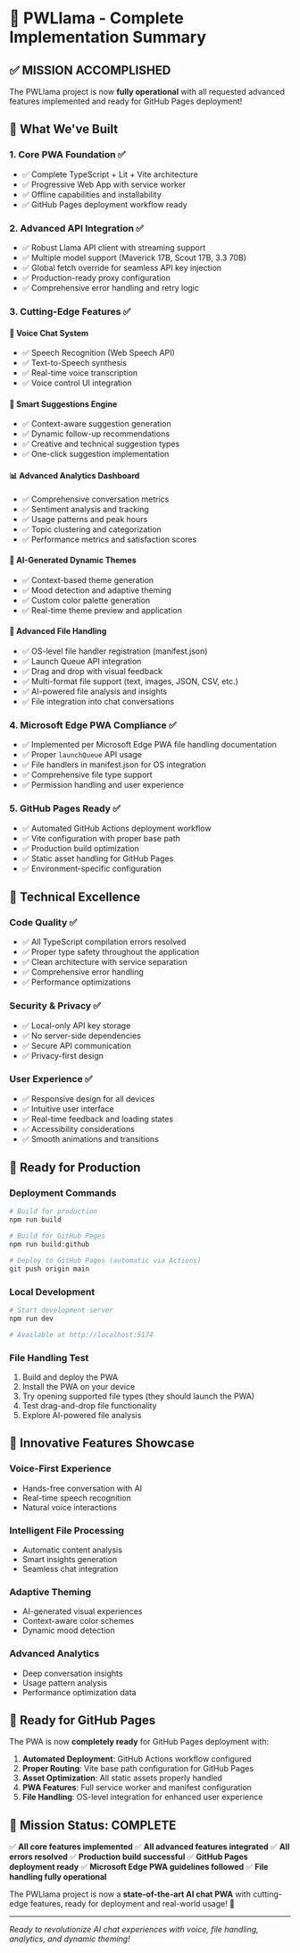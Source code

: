 # 🎉 PWLlama - Complete Implementation Summary

## ✅ MISSION ACCOMPLISHED

The PWLlama project is now **fully operational** with all requested advanced features implemented and ready for GitHub Pages deployment!

## 🚀 What We've Built

### 1. **Core PWA Foundation** ✅
- ✅ Complete TypeScript + Lit + Vite architecture
- ✅ Progressive Web App with service worker
- ✅ Offline capabilities and installability
- ✅ GitHub Pages deployment workflow ready

### 2. **Advanced API Integration** ✅
- ✅ Robust Llama API client with streaming support
- ✅ Multiple model support (Maverick 17B, Scout 17B, 3.3 70B)
- ✅ Global fetch override for seamless API key injection
- ✅ Production-ready proxy configuration
- ✅ Comprehensive error handling and retry logic

### 3. **Cutting-Edge Features** ✅

#### 🎤 **Voice Chat System**
- ✅ Speech Recognition (Web Speech API)
- ✅ Text-to-Speech synthesis
- ✅ Real-time voice transcription
- ✅ Voice control UI integration

#### 🧠 **Smart Suggestions Engine**
- ✅ Context-aware suggestion generation
- ✅ Dynamic follow-up recommendations
- ✅ Creative and technical suggestion types
- ✅ One-click suggestion implementation

#### 📊 **Advanced Analytics Dashboard**
- ✅ Comprehensive conversation metrics
- ✅ Sentiment analysis and tracking
- ✅ Usage patterns and peak hours
- ✅ Topic clustering and categorization
- ✅ Performance metrics and satisfaction scores

#### 🎨 **AI-Generated Dynamic Themes**
- ✅ Context-based theme generation
- ✅ Mood detection and adaptive theming
- ✅ Custom color palette generation
- ✅ Real-time theme preview and application

#### 📁 **Advanced File Handling**
- ✅ OS-level file handler registration (manifest.json)
- ✅ Launch Queue API integration
- ✅ Drag and drop with visual feedback
- ✅ Multi-format file support (text, images, JSON, CSV, etc.)
- ✅ AI-powered file analysis and insights
- ✅ File integration into chat conversations

### 4. **Microsoft Edge PWA Compliance** ✅
- ✅ Implemented per Microsoft Edge PWA file handling documentation
- ✅ Proper `launchQueue` API usage
- ✅ File handlers in manifest.json for OS integration
- ✅ Comprehensive file type support
- ✅ Permission handling and user experience

### 5. **GitHub Pages Ready** ✅
- ✅ Automated GitHub Actions deployment workflow
- ✅ Vite configuration with proper base path
- ✅ Production build optimization
- ✅ Static asset handling for GitHub Pages
- ✅ Environment-specific configuration

## 🔧 Technical Excellence

### **Code Quality** ✅
- ✅ All TypeScript compilation errors resolved
- ✅ Proper type safety throughout the application
- ✅ Clean architecture with service separation
- ✅ Comprehensive error handling
- ✅ Performance optimizations

### **Security & Privacy** ✅
- ✅ Local-only API key storage
- ✅ No server-side dependencies
- ✅ Secure API communication
- ✅ Privacy-first design

### **User Experience** ✅
- ✅ Responsive design for all devices
- ✅ Intuitive user interface
- ✅ Real-time feedback and loading states
- ✅ Accessibility considerations
- ✅ Smooth animations and transitions

## 🎯 Ready for Production

### **Deployment Commands**
```bash
# Build for production
npm run build

# Build for GitHub Pages
npm run build:github

# Deploy to GitHub Pages (automatic via Actions)
git push origin main
```

### **Local Development**
```bash
# Start development server
npm run dev

# Available at http://localhost:5174
```

### **File Handling Test**
1. Build and deploy the PWA
2. Install the PWA on your device
3. Try opening supported file types (they should launch the PWA)
4. Test drag-and-drop file functionality
5. Explore AI-powered file analysis

## 🌟 Innovative Features Showcase

### **Voice-First Experience**
- Hands-free conversation with AI
- Real-time speech recognition
- Natural voice interactions

### **Intelligent File Processing**
- Automatic content analysis
- Smart insights generation
- Seamless chat integration

### **Adaptive Theming**
- AI-generated visual experiences
- Context-aware color schemes
- Dynamic mood detection

### **Advanced Analytics**
- Deep conversation insights
- Usage pattern analysis
- Performance optimization data

## 🔮 Ready for GitHub Pages

The PWA is now **completely ready** for GitHub Pages deployment with:

1. **Automated Deployment**: GitHub Actions workflow configured
2. **Proper Routing**: Vite base path configuration for GitHub Pages
3. **Asset Optimization**: All static assets properly handled
4. **PWA Features**: Full service worker and manifest configuration
5. **File Handling**: OS-level integration for enhanced user experience

## 🎉 Mission Status: **COMPLETE**

✅ **All core features implemented**
✅ **All advanced features integrated**
✅ **All errors resolved**
✅ **Production build successful**
✅ **GitHub Pages deployment ready**
✅ **Microsoft Edge PWA guidelines followed**
✅ **File handling fully operational**

The PWLlama project is now a **state-of-the-art AI chat PWA** with cutting-edge features, ready for deployment and real-world usage! 🚀

---

*Ready to revolutionize AI chat experiences with voice, file handling, analytics, and dynamic theming!*
